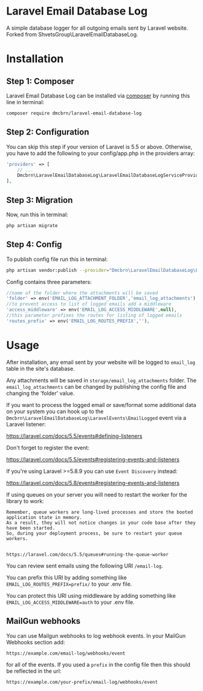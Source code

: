 # Laravel Email Database Log

A simple database logger for all outgoing emails sent by Laravel website.
Forked from ShvetsGroup\LaravelEmailDatabaseLog.

# Installation

## Step 1: Composer

Laravel Email Database Log can be installed via [composer](http://getcomposer.org) by running this line in terminal:

```bash
composer require dmcbrn/laravel-email-database-log
```

## Step 2: Configuration

You can skip this step if your version of Laravel is 5.5 or above. Otherwise, you have to add the following to your config/app.php in the providers array:

```php
'providers' => [
    // ...
    Dmcbrn\LaravelEmailDatabaseLog\LaravelEmailDatabaseLogServiceProvider::class,
],
```

## Step 3: Migration

Now, run this in terminal:

```bash
php artisan migrate
```

## Step 4: Config

To publish config file run this in terminal:

```bash
php artisan vendor:publish --provider="Dmcbrn\LaravelEmailDatabaseLog\LaravelEmailDatabaseLogServiceProvider"
```

Config contains three parameters:

```php
//name of the folder where the attachments will be saved
'folder' => env('EMAIL_LOG_ATTACHMENT_FOLDER','email_log_attachments'),
//to prevent access to list of logged emails add a middleware
'access_middleware' => env('EMAIL_LOG_ACCESS_MIDDLEWARE',null),
//this parameter prefixes the routes for listing of logged emails
'routes_prefix' => env('EMAIL_LOG_ROUTES_PREFIX',''),
```

# Usage

After installation, any email sent by your website will be logged to `email_log` table in the site's database.

Any attachments will be saved in `storage/email_log_attachments` folder. The `email_log_attachments` can be changed by publishing the config file and changing the 'folder' value.

If you want to process the logged email or save/format some additional data on your system you can hook up to the `Dmcbrn\LaravelEmailDatabaseLog\LaravelEvents\EmailLogged` event via a Laravel listener:

https://laravel.com/docs/5.5/events#defining-listeners

Don't forget to register the event:

https://laravel.com/docs/5.5/events#registering-events-and-listeners

If you're using Laravel >=5.8.9 you can use `Event Discovery` instead:

https://laravel.com/docs/5.8/events#registering-events-and-listeners 

If using queues on your server you will need to restart the worker for the library to work:

```
Remember, queue workers are long-lived processes and store the booted application state in memory. 
As a result, they will not notice changes in your code base after they have been started. 
So, during your deployment process, be sure to restart your queue workers.


https://laravel.com/docs/5.5/queues#running-the-queue-worker
```

You can review sent emails using the following URI `/email-log`.

You can prefix this URI by adding something like `EMAIL_LOG_ROUTES_PREFIX=prefix/` to your .env file.

You can protect this URI using middleware by adding something like `EMAIL_LOG_ACCESS_MIDDLEWARE=auth` to your .env file.

## MailGun webhooks

You can use Mailgun webhooks to log webhook events. In your MailGun Webhooks section add:

```
https://example.com/email-log/webhooks/event
```

for all of the events. If you used a `prefix` in the config file then this should be reflected in the url:

```
https://example.com/your-prefix/email-log/webhooks/event
```